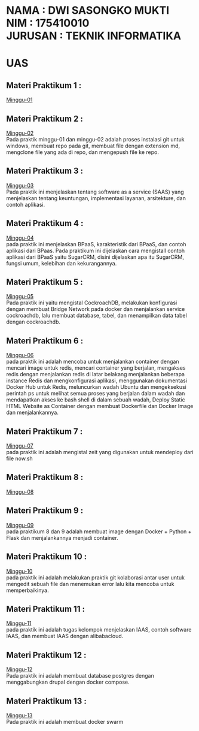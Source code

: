 NAMA : DWI SASONGKO MUKTI  
NIM : 175410010  
JURUSAN : TEKNIK INFORMATIKA  
=======  

# UAS  
## Materi Praktikum 1 :  
[Minggu-01](https://github.com/nocsas/tcc/tree/master/minggu-01)
## Materi Praktikum 2 :  
[Minggu-02](https://github.com/nocsas/tcc/tree/master/minggu-02)  
Pada praktik minggu-01 dan minggu-02 adalah proses instalasi git untuk windows, membuat repo pada git, membuat file dengan extension md, mengclone file yang ada di repo, dan mengepush file ke repo.  

## Materi Praktikum 3 :  
[Minggu-03](https://github.com/nocsas/tcc/tree/master/minggu-03)  
Pada praktik ini menjelaskan tentang software as a service (SAAS) yang menjelaskan tentang keuntungan, implementasi layanan, arsitekture, dan contoh aplikasi.  
  
## Materi Praktikum 4 :  
[Minggu-04](https://github.com/nocsas/tcc/tree/master/minggu-04)  
pada praktik ini menjelaskan BPaaS, karakteristik dari BPaaS, dan contoh aplikasi dari BPaas. Pada praktikum ini dijelaskan cara mengistall contoh aplikasi dari BPaaS yaitu SugarCRM, disini dijelaskan apa itu SugarCRM, fungsi umum, kelebihan dan kekurangannya.  

## Materi Praktikum 5 :  
[Minggu-05](https://github.com/nocsas/tcc/tree/master/minggu-05)  
Pada praktik ini yaitu mengistal CockroachDB, melakukan konfigurasi dengan membuat Bridge Network pada docker dan menjalankan service cockroachdb, lalu membuat database, tabel, dan menampilkan data tabel dengan cockroachdb.  

## Materi Praktikum 6 :  
[Minggu-06](https://github.com/nocsas/tcc/tree/master/minggu-06)  
pada praktik ini adalah mencoba untuk menjalankan container dengan mencari image untuk redis, mencari container yang berjalan, mengakses redis dengan menjalankan redis di latar belakang menjalankan beberapa instance Redis dan mengkonfigurasi aplikasi, menggunakan dokumentasi Docker Hub untuk Redis, meluncurkan wadah Ubuntu dan mengeksekusi perintah ps untuk melihat semua proses yang berjalan dalam wadah dan mendapatkan akses ke bash shell di dalam sebuah wadah, Deploy Static HTML Website as Container dengan membuat Dockerfile dan Docker Image dan menjalankannya.  
 
## Materi Praktikum 7 :  
[Minggu-07](https://github.com/nocsas/tcc/tree/master/minggu-07)  
pada praktik ini adalah mengistal zeit yang digunakan untuk mendeploy dari file now.sh  

## Materi Praktikum 8 :  
[Minggu-08](https://github.com/nocsas/tcc/tree/master/minggu-08)  
## Materi Praktikum 9 :  
[Minggu-09](https://github.com/nocsas/tcc/tree/master/minggu-09)  
pada praktikum 8 dan 9 adalah membuat image dengan Docker + Python + Flask dan menjalankannya menjadi container.  

## Materi Praktikum 10 :  
[Minggu-10](https://github.com/nocsas/tcc/tree/master/minggu-10)  
pada praktik ini adalah melakukan praktik git kolaborasi antar user untuk mengedit sebuah file dan menemukan error lalu kita mencoba untuk memperbaikinya.  

## Materi Praktikum 11 :  
[Minggu-11](https://github.com/nocsas/tcc/tree/master/minggu-11)  
pada praktik ini adalah tugas kelompok menjelaskan IAAS, contoh software IAAS, dan membuat IAAS dengan alibabacloud.  

## Materi Praktikum 12 :  
[Minggu-12](https://github.com/nocsas/tcc/tree/master/minggu-12)  
Pada praktik ini adalah membuat database postgres dengan menggabungkan drupal dengan docker compose.  

## Materi Praktikum 13 :  
[Minggu-13](https://github.com/nocsas/tcc/tree/master/minggu-13)  
Pada praktik ini adalah membuat docker swarm